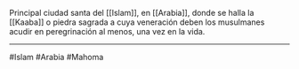 Principal ciudad santa del [[Islam]], en [[Arabia]], donde se halla la [[Kaaba]] o piedra sagrada a cuya veneración deben los musulmanes acudir en peregrinación al menos, una vez en la vida. 

--- 
#Islam #Arabia #Mahoma 